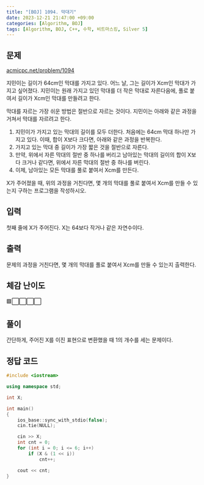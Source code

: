 ```yaml
---
title: "[BOJ] 1094. 막대기"
date: 2023-12-21 21:47:00 +09:00
categories: [Algorithm, BOJ]
tags: [Algorithm, BOJ, C++, 수학, 비트마스킹, Silver 5]
---
```

## **문제**
[acmicpc.net/problem/1094](https://www.acmicpc.net/problem/1094)
<br>

지민이는 길이가 64cm인 막대를 가지고 있다. 어느 날, 그는 길이가 Xcm인 막대가 가지고 싶어졌다. 지민이는 원래 가지고 있던 막대를 더 작은 막대로 자른다음에, 풀로 붙여서 길이가 Xcm인 막대를 만들려고 한다.

막대를 자르는 가장 쉬운 방법은 절반으로 자르는 것이다. 지민이는 아래와 같은 과정을 거쳐서 막대를 자르려고 한다.

1. 지민이가 가지고 있는 막대의 길이를 모두 더한다. 처음에는 64cm 막대 하나만 가지고 있다. 이때, 합이 X보다 크다면, 아래와 같은 과정을 반복한다.
2. 가지고 있는 막대 중 길이가 가장 짧은 것을 절반으로 자른다.
3. 만약, 위에서 자른 막대의 절반 중 하나를 버리고 남아있는 막대의 길이의 합이 X보다 크거나 같다면, 위에서 자른 막대의 절반 중 하나를 버린다.
4. 이제, 남아있는 모든 막대를 풀로 붙여서 Xcm를 만든다.

X가 주어졌을 때, 위의 과정을 거친다면, 몇 개의 막대를 풀로 붙여서 Xcm를 만들 수 있는지 구하는 프로그램을 작성하시오. 
<br>

## **입력**
첫째 줄에 X가 주어진다. X는 64보다 작거나 같은 자연수이다.
<br>

## **출력**
문제의 과정을 거친다면, 몇 개의 막대를 풀로 붙여서 Xcm를 만들 수 있는지 출력한다.
<br>

## **체감 난이도**
🟩⬜⬜⬜⬜
<br>

## **풀이**
간단하게, 주어진 X를 이진 표현으로 변환했을 때 1의 개수를 세는 문제이다.
<br>

## **정답 코드**
```c++
#include <iostream>

using namespace std;

int X;

int main()
{
    ios_base::sync_with_stdio(false);
    cin.tie(NULL);

    cin >> X;
    int cnt = 0;
    for (int i = 0; i <= 6; i++)
        if (X & (1 << i))
            cnt++;

    cout << cnt;
}
```